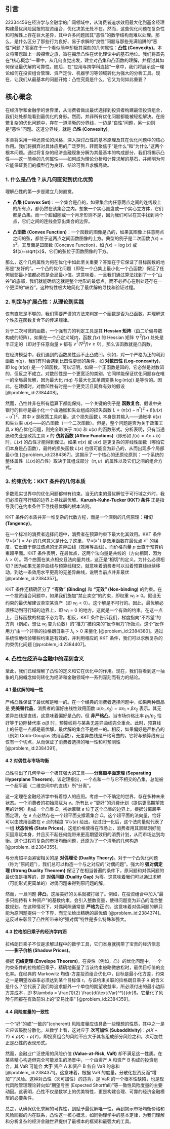 ## 引言
22334456在经济学与金融学的广阔领域中，从消费者追求效用最大化到基金经理构建最优风险回报的投资组合，优化决策无处不在。然而，这些优化问题在复杂性和可解性上存在巨大差异，其中许多问题因其“恶性”的数学结构而难以处理。那么，是什么区分了那些行为良好、易于求解的“良性”问题与那些充满陷阱的“恶性”问题？答案在于一个看似简单却极其深刻的几何属性：**凸性 (Convexity)**。本文将带您踏上一段探索之旅，旨在揭示凸性在优化理论中的基石地位。我们将首先在“核心概念”一章中，从几何直觉出发，建立对凸集和凸函数的理解，并探讨其如何保证最优解的可靠性。随后，在“应用与跨学科连接”一章中，我们将展示这一理论如何在投资组合管理、资产定价、机器学习等领域转化为强大的分析工具。现在，让我们从最基本的问题开始：凸性究竟是什么，它又为何如此重要？

## 核心概念

在经济学和金融学的世界里，从消费者做出最优选择到投资者构建最佳投资组合，我们处处都能看到最优化的身影。然而，并非所有优化问题都能被轻松解决。在纷繁复杂的优化问题中，存在一道清晰的分界线，一边是“良性”问题，另一边则是“恶性”问题。这道分界线，就是 **凸性 (Convexity)**。

本章将采用一种还原论的风格，深入探讨凸性的基本原理及其在优化问题中的核心作用。我们将摒弃对具体应用的广泛罗列，转而聚焦于“是什么”和“为什么”这两个根本问题。通过将复杂的经济金融现象分解为其最基本的构成部分，我们将揭示凸性——这一简单的几何属性——如何成为理论分析和计算求解的基石，并阐明为何它能保证我们的模型行为良好、结论可靠且求解高效。

### 1. 什么是凸性？从几何直觉到优化优势

理解凸性的第一步是建立几何直觉。

- **凸集 (Convex Set)**：一个集合是凸的，如果集合内任意两点之间的连线段上的所有点，都仍然在该集合之内。想象一个实心圆盘或一个实心立方体，它们都是凸集。而一个甜甜圈或一个月牙形则不是，因为我们可以在其中找到两个点，它们之间的连线会穿出集合的边界。

- **凸函数 (Convex Function)**：一个函数的图像是凸的，如果其图像上任意两点之间的弦，都位于这两点之间函数图像的上方。典型的例子是二次函数 $f(x)=x^2$。其反面是凹函数 (Concave Function)，如 $f(x)=\log(x)$ 或 $f(x)=\sqrt{x}$，它们的弦位于函数图像的下方。

那么，这个几何属性为何在优化中如此至关重要？答案在于它保证了目标函数的地形是“友好的”。一个凸的优化问题（即在一个凸集上最小化一个凸函数）保证了任何局部最小值都必然是全局最小值。这意味着，一旦我们通过算法找到了一个“山谷”的底部，我们就能确信这就是整个地形的最低点，而不必担心在别处还存在一个更深的“峡谷”。这种特性极大地简化了最优解的寻找和验证过程。

### 2. 判定与扩展凸性：从理论到实践

仅有直觉是不够的，我们需要严谨的方法来判定一个函数是否为凸函数，并理解这个性质在函数复合下的传递规律。

对于二次可微的函数，一个强有力的判定工具是其 **Hessian 矩阵**（由二阶偏导数构成的矩阵）。如果在一个凸定义域内，函数 $f(x)$ 的 Hessian 矩阵 $\nabla^2 f(x)$ 处处是半正定的（即对于任意向量 $v$ 都有 $v^T (\nabla^2 f) v \ge 0$），那么该函数就是凸函数。

在经济模型中，我们遇到的函数属性远不止凸或凹。例如，对一个严格为正的利润函数 $\pi(q)$，我们有时会遇到比凹性更弱的条件，如 **对数凹性 (Log-concavity)**，即 $\log(\pi(q))$ 是一个凹函数。可以证明，如果一个正函数是凹的，它必然是对数凹的，但反之不成立。对数凹性是一个更宽泛的类别，它同样能保证优化问题存在唯一的全局最优解，因为最大化 $\pi(q)$ 与最大化其单调变换 $\log(\pi(q))$ 是等价的。因此，在建模时，对数凹性有时是一个更灵活且同样有效的假设 [@problem_id:2384408]。

然而，凸性并非在所有运算下都能保持。一个关键的例子是 **函数复合**。假设中央银行的目标是最小化一个由通胀和失业组成的损失函数 $L = (\pi(x) - \pi^*)^2 + \beta(u(x) - u^*)^2$，其中 $x$ 是政策工具向量。这个损失函数 $L$ 本身是其输入——通胀率 $\pi(x)$ 和失业率 $u(x)$——的凸函数（一个二次函数）。但是，整个问题是否为关于政策工具 $x$ 的凸优化问题，则完全取决于 $\pi(x)$ 和 $u(x)$ 的函数形式。分析表明，只有当通胀和失业是政策工具 $x$ 的 **仿射函数 (Affine Functions)**（即形如 $f(x) = A x + b$）时，$L(x)$ 的凸性才能得到保证。如果 $\pi(x)$ 或 $u(x)$ 是更复杂的非线性函数（哪怕它们本身是凸函数），最终的损失函数 $L(x)$ 也很可能变为非凸的，从而出现多个局部最小值 [@problem_id:2384367]。这揭示了一个核心的还原论原则：一个系统的整体属性（$L(x)$的凸性）取决于其组成部分（$\pi, u$）的属性以及它们之间的组合方式。

### 3. 约束优化：KKT 条件的几何本质

多数现实世界中的优化问题都带有约束。当无约束的最优解位于可行域之外时，我们必须在可行域的边界上寻找最优解。**Karush-Kuhn-Tucker (KKT) 条件** 正是指导我们在约束条件下寻找最优解的根本法则。

KKT 条件的本质并非一堆复杂的代数方程，而是一个深刻的几何原理：**相切 (Tangency)**。

在一个标准的消费者选择问题中，消费者在预算约束下最大化其效用。KKT 条件 $\nabla u(x^{\star})=\lambda p$ 的几何意义是什么？这里，$\nabla u(x^{\star})$ 是效用函数在最优点 $x^{\star}$ 的梯度，它垂直于穿过该点的无差异曲线（效用等高线）。而价格向量 $p$ 垂直于预算约束超平面。KKT 条件表明，在最优点，这两个法向量是共线的（方向相同，因为 $\lambda > 0$）。两个曲面在某点相交且法向量共线，这正是“相切”的定义。为什么必须相切？因为如果无差异曲线与预算线相交，就意味着消费者可以沿着预算线继续移动，到达一条效用水平更高的无差异曲线，说明当前点并非最优 [@problem_id:2384357]。

KKT 条件还精确区分了 **“有效” (Binding)** 和 **“无效” (Non-binding)** 的约束。在一个投资组合问题中，如果我们施加“禁止卖空”的约束，即权重 $w_i \ge 0$。假设无约束的最优解建议卖空某资产（即 $w_i < 0$）。这个解是不可行的。因此，最优解必须移动到可行域的边界上，即 $w_i = 0$ 的地方。这就是一个有效的约束。在这一点上，目标函数的梯度不必为零。相反，KKT 条件告诉我们，梯度指向“不希望”的方向（例如，想让 $w_i$ 变为负数）的“推力”被约束的“反作用力”所抵消。这个“反作用力”由一个非零的拉格朗日乘子 $\lambda_i > 0$ 来量化 [@problem_id:2384380]。通过系统性地检验哪些约束是有效的，并利用相应的 KKT 条件，我们可以求解复杂的约束优化问题 [@problem_id:2384407]。

### 4. 凸性在经济与金融中的深刻含义

至此，我们已经理解了凸性的定义和它在优化中的作用。现在，我们将看到这一抽象的几何概念如何转化为经济和金融领域中一系列深刻而有力的结论。

#### 4.1 最优解的唯一性

严格凸性保证了最优解是唯一的。在一个经典的消费者选择问题中，如果两种商品是 **完美替代品**，消费者的偏好由线性效用函数 $u(x_1, x_2) = \alpha x_1 + \beta x_2$ 表示。其无差异曲线是直线，这意味着偏好是凸的，但 **非严格凸**。当市场价格比率 $p_1/p_2$ 恰好等于边际替代率 $\alpha/\beta$ 时，预算线将与某条无差异曲线完全重合。此时，预算线上的任意一点都是最优解，最优解的集合不是唯一的。相反，如果偏好是严格凸的（例如 Cobb-Douglas 效用函数），无差异曲线是严格弯曲的，它将与预算线有且仅有一个切点，从而保证了消费者选择的唯一性和可预测性 [@problem_id:2384391]。

#### 4.2 对偶性与市场均衡

凸性引出了几何学中一个极其强大的工具——**分离超平面定理 (Separating Hyperplane Theorem)**。该定理指出，一个点和一个与它不相交的凸集，总能被一个超平面（二维空间中的直线）所“分离”。

这一定理在金融经济学中有着惊人的应用。考虑一个不确定的世界，存在多种未来状态。一个消费者的初始禀赋为 $e$。所有比 $e$ “更好”的消费计划（提供更高期望效用的计划）构成一个凸集 $D$。初始禀赋 $e$ 位于这个凸集的边界上。根据分离超平面定理，在 $e$ 点必然存在一个超平面支撑着集合 $D$。这个超平面的法向量，恰好可以由效用函数在 $e$ 点的梯度 $\nabla U(e)$ 给出。经过归一化后，这个法向量就代表了一组 **状态价格 (State Prices)**。这组价格使得在市场上，消费者用其禀赋刚好能买回禀赋本身，并且买不起任何能带来更高期望效用的消费计划，从而市场达到均衡。这个过程将复杂的市场均衡问题，还原为了一个清晰的几何构造 [@problem_id:2384355]。

与分离超平面紧密相关的是 **对偶理论 (Duality Theory)**。对于一个凸优化问题（称为“原问题”），我们总可以构造一个与之对应的“对偶问题”。强大的 **强对偶定理 (Strong Duality Theorem)** 保证了在相当普遍的条件下，原问题和对偶问题的最优值是相等的，即 **对偶间隙 (Duality Gap)** 为零。这意味着我们可以通过求解（可能形式更简单的）对偶问题来得到原问题的解。

然而，一旦问题 **非凸**，这层美好的关系就被打破了。例如，在投资组合中加入“最多只能持有 $k$ 种资产”的基数约束，会引入整数变量，使得问题变为非凸的混合整数规划。在这种情况下，对偶间隙通常是 **严格为正** 的。这意味着对偶问题的解只能为原问题提供一个下界，而无法给出精确的最优值 [@problem_id:2384374]。这反过来彰显了凸性所带来的“强对偶”特性是多么特殊和强大。

#### 4.3 拉格朗日乘子的经济学内涵

拉格朗日乘子不仅是求解过程中的数学工具，它们本身就携带了宝贵的经济信息——**影子价格 (Shadow Prices)**。

根据 **包络定理 (Envelope Theorem)**，在良性（例如，凸）的优化问题中，一个约束条件的拉格朗日乘子，精确地衡量了当该约束被略微放松时，最优目标值的变化率。在经典的 Markowitz 均值-方差投资组合优化中，目标是最小化方差，约束之一是期望收益率必须达到某个目标值 $r$。与该约束关联的拉格朗日乘子 $\lambda$ 的含义是什么？它代表了我们每追求额外一个单位的期望收益率，所必须付出的最小边际方差成本，即 $\lambda = \frac{1}{2} \frac{d(\text{Var}^*)}{dr}$。它量化了风险与回报在有效前沿上的“交易比率” [@problem_id:2384359]。

#### 4.4 风险度量的一致性

一个“好”的或“一致的”(coherent) 风险度量应该具备一些理想的性质，其中之一是它应该鼓励分散化。从数学上看，这对应于 **次可加性 (Subadditivity)**：$\rho(X+Y) \le \rho(X) + \rho(Y)$，即投资组合的风险不应大于其各组成部分风险之和。次可加性正是凸性的表现形式。

然而，金融业广泛使用的风险价值 **(Value-at-Risk, VaR)** 却不满足这一性质。在某些精心构造但完全可能发生的场景中，一个由资产 A 和资产 B 构成的投资组合，其 VaR 可能会 **大于** 资产 A 和资产 B 各自 VaR 的总和 [@problem_id:2384371]。这意味着，根据 VaR 的度量，分散化投资反而“增加”了风险。这种对凸性（次可加性）的违背，是 VaR 的一个根本性缺陷，也是现代风险管理理论转向如“期望亏空 (Expected Shortfall)”等一致性风险度量的主要动因。这表明，凸性不仅是数学上的优美特性，更是构建合理、可靠的经济金融模型的必要条件。

总之，从确保优化求解的可靠性，到赋予最优解唯一性，再到揭示市场均衡价格和风险回报的内在联系，凸性这一核心概念，如同物理学中的基本定律，为我们理解和分析复杂的经济金融世界提供了最根本的框架和最强大的工具。


